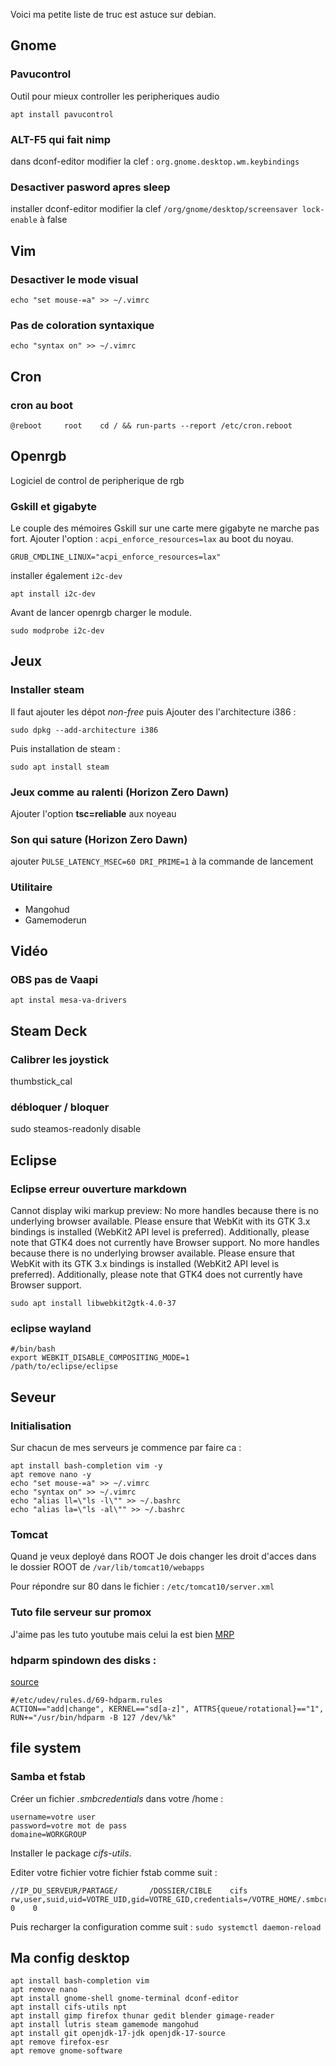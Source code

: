 Voici ma petite liste de truc est astuce sur debian.

## Gnome
### Pavucontrol
Outil pour mieux controller les peripheriques audio

~~~shell
apt install pavucontrol
~~~

### ALT-F5 qui fait nimp
dans dconf-editor modifier la clef : `org.gnome.desktop.wm.keybindings`

### Desactiver pasword apres sleep
installer dconf-editor modifier la clef `/org/gnome/desktop/screensaver lock-enable` à false

## Vim
### Desactiver le mode visual

~~~shell
echo "set mouse-=a" >> ~/.vimrc
~~~

### Pas de coloration syntaxique

~~~shell
echo "syntax on" >> ~/.vimrc
~~~

## Cron
### cron au boot
~~~shell
@reboot		root	cd / && run-parts --report /etc/cron.reboot
~~~

## Openrgb
Logiciel de control de peripherique de rgb
### Gskill et gigabyte
Le couple des mémoires Gskill sur une carte mere gigabyte ne marche pas fort. Ajouter l'option : `acpi_enforce_resources=lax` au boot du noyau.

~~~shell
GRUB_CMDLINE_LINUX="acpi_enforce_resources=lax"
~~~

installer également `i2c-dev`

~~~shell
apt install i2c-dev
~~~

Avant de lancer openrgb charger le module.

~~~shell
sudo modprobe i2c-dev
~~~

## Jeux
### Installer steam
Il faut ajouter les dépot _non-free_ puis Ajouter des l'architecture i386 :

~~~shell
sudo dpkg --add-architecture i386
~~~

Puis installation de steam :

~~~shell
sudo apt install steam
~~~

### Jeux comme au ralenti (Horizon Zero Dawn)
Ajouter l'option **tsc=reliable** aux noyeau

### Son qui sature (Horizon Zero Dawn)
ajouter ̀`PULSE_LATENCY_MSEC=60 DRI_PRIME=1` à la commande de lancement

### Utilitaire
- Mangohud
- Gamemoderun

## Vidéo
### OBS pas de Vaapi
~~~shell
apt instal mesa-va-drivers
~~~

## Steam Deck
### Calibrer les joystick
thumbstick_cal

### débloquer / bloquer
sudo steamos-readonly disable

## Eclipse
### Eclipse erreur ouverture markdown
Cannot display wiki markup preview: No more handles because there is no underlying browser available. Please ensure that WebKit with its GTK 3.x bindings is installed (WebKit2 API level is preferred). Additionally, please note that GTK4 does not currently have Browser support.  No more handles because there is no underlying browser available. Please ensure that WebKit with its GTK 3.x bindings is installed (WebKit2 API level is preferred). Additionally, please note that GTK4 does not currently have Browser support.

~~~shell
sudo apt install libwebkit2gtk-4.0-37
~~~

### eclipse wayland
~~~shell
#/bin/bash
export WEBKIT_DISABLE_COMPOSITING_MODE=1
/path/to/eclipse/eclipse
~~~


## Seveur
### Initialisation

Sur chacun de mes serveurs je commence par faire ca :

~~~shell
apt install bash-completion vim -y
apt remove nano -y
echo "set mouse-=a" >> ~/.vimrc
echo "syntax on" >> ~/.vimrc
echo "alias ll=\"ls -l\"" >> ~/.bashrc
echo "alias la=\"ls -al\"" >> ~/.bashrc
~~~

### Tomcat
Quand je veux deployé dans ROOT Je dois changer les droit d'acces dans le dossier ROOT de `/var/lib/tomcat10/webapps`

Pour répondre sur 80 dans le fichier : `/etc/tomcat10/server.xml`

### Tuto file serveur sur promox
J'aime pas les tuto youtube mais celui la est bien [MRP](https://youtu.be/I7nfSCNKeck?si=uNb3HVNwdK8xJMQQ)

### hdparm spindown des disks :
[source](https://wiki.archlinux.org/title/Hdparm)

~~~shell
#/etc/udev/rules.d/69-hdparm.rules
ACTION=="add|change", KERNEL=="sd[a-z]", ATTRS{queue/rotational}=="1", RUN+="/usr/bin/hdparm -B 127 /dev/%k"
~~~

## file system
### Samba et fstab
Créer un fichier _.smbcredentials_ dans votre /home :
~~~
username=votre user
password=votre mot de pass
domaine=WORKGROUP
~~~

Installer le package _cifs-utils_. 

Editer votre fichier votre fichier fstab comme suit :
~~~
//IP_DU_SERVEUR/PARTAGE/       /DOSSIER/CIBLE    cifs    rw,user,suid,uid=VOTRE_UID,gid=VOTRE_GID,credentials=/VOTRE_HOME/.smbcredentials    0    0
~~~

Puis recharger la configuration comme suit : `sudo systemctl daemon-reload`

## Ma config desktop
~~~shell
apt install bash-completion vim
apt remove nano
apt install gnome-shell gnome-terminal dconf-editor
apt install cifs-utils npt
apt install gimp firefox thunar gedit blender gimage-reader
apt install lutris steam gamemode mangohud
apt install git openjdk-17-jdk openjdk-17-source
apt remove firefox-esr
apt remove gnome-software
~~~
